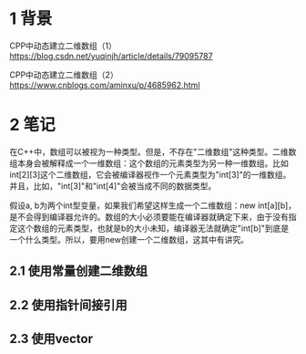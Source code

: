 # 1 背景

CPP中动态建立二维数组（1）  https://blog.csdn.net/yuqinjh/article/details/79095787

CPP中动态建立二维数组（2）   https://www.cnblogs.com/aminxu/p/4685962.html


# 2 笔记
在C++中，数组可以被视为一种类型。但是，不存在"二维数组"这种类型。二维数组本身会被解释成一个一维数组：这个数组的元素类型为另一种一维数组。比如int[2][3]这个二维数组，它会被编译器视作一个元素类型为"int[3]"的一维数组。并且，比如，"int[3]"和"int[4]"会被当成不同的数据类型。

假设a, b为两个int型变量，如果我们希望这样生成一个二维数组：new int[a][b]，是不会得到编译器允许的。数组的大小必须要能在编译器就确定下来，由于没有指定这个数组的元素类型，也就是b的大小未知，编译器无法就确定"int[b]"到底是一个什么类型。所以，要用new创建一个二维数组，这其中有讲究。

## 2.1 使用常量创建二维数组




## 2.2 使用指针间接引用




## 2.3 使用vector